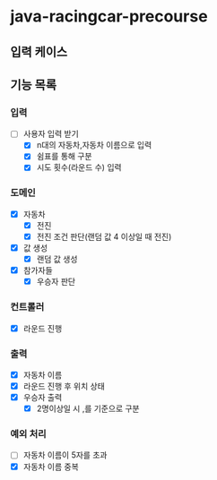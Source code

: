 # java-racingcar-precourse

## 입력 케이스

## 기능 목록

### 입력

- [ ] 사용자 입력 받기
    - [x] n대의 자동차,자동차 이름으로 입력
    - [x] 쉼표를 통해 구분
    - [x] 시도 횟수(라운드 수) 입력

### 도메인

- [x] 자동차
    - [x] 전진
    - [x] 전진 조건 판단(랜덤 값 4 이상일 때 전진)
- [x] 값 생성
    - [x] 랜덤 값 생성
- [x] 참가자들
    - [x] 우승자 판단

### 컨트롤러

- [x] 라운드 진행

### 출력

- [x] 자동차 이름
- [x] 라운드 진행 후 위치 상태
- [x] 우승자 출력
    - [x] 2명이상일 시 ,를 기준으로 구분

### 예외 처리

- [ ] 자동차 이름이 5자를 초과
- [x] 자동차 이름 중복
